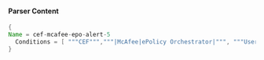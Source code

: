 #### Parser Content
```Java
{
Name = cef-mcafee-epo-alert-5
  Conditions = [ """CEF""","""|McAfee|ePolicy Orchestrator|""", """User-defined Rules:""" ]
}
```